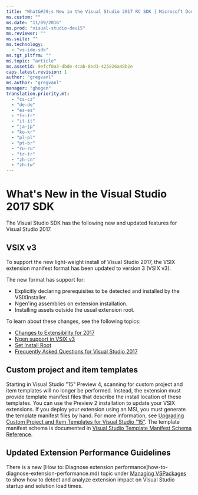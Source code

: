 ```yaml
---
title: "What&#39;s New in the Visual Studio 2017 RC SDK | Microsoft Docs"
ms.custom: ""
ms.date: "11/09/2016"
ms.prod: "visual-studio-dev15"
ms.reviewer: ""
ms.suite: ""
ms.technology: 
  - "vs-ide-sdk"
ms.tgt_pltfrm: ""
ms.topic: "article"
ms.assetid: 9efcf0a3-dbde-4cab-8ed3-425826a48b2e
caps.latest.revision: 1
author: "gregvanl"
ms.author: "gregvanl"
manager: "ghogen"
translation.priority.mt: 
  - "cs-cz"
  - "de-de"
  - "es-es"
  - "fr-fr"
  - "it-it"
  - "ja-jp"
  - "ko-kr"
  - "pl-pl"
  - "pt-br"
  - "ru-ru"
  - "tr-tr"
  - "zh-cn"
  - "zh-tw"
---
```

# What&#39;s New in the Visual Studio 2017 SDK
The Visual Studio SDK has the following new and updated features for Visual Studio 2017.

## VSIX v3

To support the new light-weight install of Visual Studio 2017, the VSIX extension manifest format has been updated to version 3 (VSIX v3).

The new format has support for:

* Explicitly declaring prerequisites to be detected and installed by the VSIXInstaller.
* Ngen'ing assemblies on extension installation.
* Installing assets outside the usual extension root.

To learn about these changes, see the following topics:

* [Changes to Extensibility for 2017](breaking-changes-2017.md)
* [Ngen support in VSIX v3](ngen-support.md)
* [Set Install Root](set-install-root.md)
* [Frequently Asked Questions for Visual Studio 2017](faq-2017.md)

## Custom project and item templates

Starting in Visual Studio "15" Preview 4, scanning for custom project and item templates will no longer be performed. Instead, the extension must provide template manifest files that describe the install location of these templates. You can use the Preview 2 installation to update your VSIX extensions. If you deploy your extension using an MSI, you must generate the template manifest files by hand. For more information, see [Upgrading Custom Project and Item Templates for Visual Studio “15”](../extensibility/upgrading-custom-project-and-item-templates-for-visual-studio-“15”.md). The template manifest schema is documented in [Visual Studio Template Manifest Schema Reference](../extensibility/visual-studio-template-manifest-schema-reference.md).  

## Updated Extension Performance Guidelines 

There is a new [How to: Diagnose extension performance]how-to-diagnose-extension-performance.md) topic under [Managing VSPackages](managing-vs-packages.md) to show how to detect and analyze extension impact on Visual Studio startup and solution load times.
